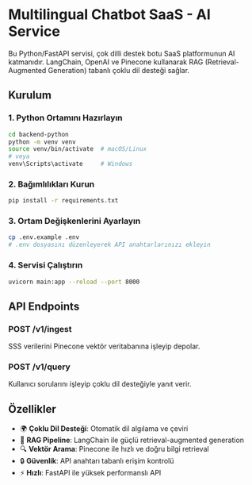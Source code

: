 # Multilingual Chatbot SaaS - AI Service

Bu Python/FastAPI servisi, çok dilli destek botu SaaS platformunun AI katmanıdır. LangChain, OpenAI ve Pinecone kullanarak RAG (Retrieval-Augmented Generation) tabanlı çoklu dil desteği sağlar.

## Kurulum

### 1. Python Ortamını Hazırlayın

```bash
cd backend-python
python -m venv venv
source venv/bin/activate  # macOS/Linux
# veya
venv\Scripts\activate     # Windows
```

### 2. Bağımlılıkları Kurun

```bash
pip install -r requirements.txt
```

### 3. Ortam Değişkenlerini Ayarlayın

```bash
cp .env.example .env
# .env dosyasını düzenleyerek API anahtarlarınızı ekleyin
```

### 4. Servisi Çalıştırın

```bash
uvicorn main:app --reload --port 8000
```

## API Endpoints

### POST /v1/ingest

SSS verilerini Pinecone vektör veritabanına işleyip depolar.

### POST /v1/query

Kullanıcı sorularını işleyip çoklu dil desteğiyle yanıt verir.

## Özellikler

- 🌍 **Çoklu Dil Desteği**: Otomatik dil algılama ve çeviri
- 🧠 **RAG Pipeline**: LangChain ile güçlü retrieval-augmented generation
- 🔍 **Vektör Arama**: Pinecone ile hızlı ve doğru bilgi retrieval
- 🔒 **Güvenlik**: API anahtarı tabanlı erişim kontrolü
- ⚡ **Hızlı**: FastAPI ile yüksek performanslı API
